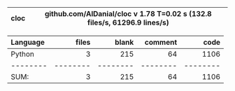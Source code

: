 cloc|github.com/AlDanial/cloc v 1.78  T=0.02 s (132.8 files/s, 61296.9 lines/s)
--- | ---

Language|files|blank|comment|code
:-------|-------:|-------:|-------:|-------:
Python|3|215|64|1106
--------|--------|--------|--------|--------
SUM:|3|215|64|1106
